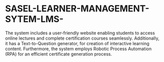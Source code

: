 # SASEL-LEARNER-MANAGEMENT-SYTEM-LMS-
The system includes a user-friendly website enabling students to access online lectures and complete certification courses seamlessly. Additionally, it has a Text-to-Question generator, for creation of interactive learning content. Furthermore, the system employs Robotic Process Automation (RPA) for an efficient certificate generation process.
